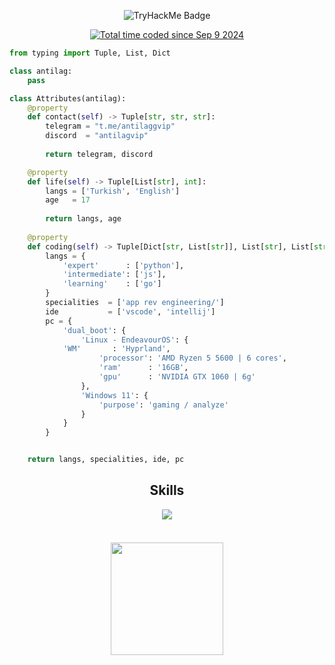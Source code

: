 <p align="center">
  <img src="https://tryhackme-badges.s3.amazonaws.com/2764754.png" alt="TryHackMe Badge" />
</p>

<p align="center">
  <a href="https://wakatime.com/@77577dfc-b38c-41dc-8795-7351df7de15a">
    <img src="https://wakatime.com/badge/user/77577dfc-b38c-41dc-8795-7351df7de15a.svg" alt="Total time coded since Sep 9 2024" />
  </a>
</p>



```python
from typing import Tuple, List, Dict

class antilag:
    pass

class Attributes(antilag):
    @property
    def contact(self) -> Tuple[str, str, str]:
        telegram = "t.me/antilaggvip"
        discord  = "antilagvip"
	    
        return telegram, discord

    @property
    def life(self) -> Tuple[List[str], int]:
        langs = ['Turkish', 'English']
        age   = 17
		
        return langs, age
	
    @property
    def coding(self) -> Tuple[Dict[str, List[str]], List[str], List[str], Dict[str]]:
        langs = {
            'expert'      : ['python'],
            'intermediate': ['js'],
            'learning'    : ['go']
        }
        specialities  = ['app rev engineering/']
        ide           = ['vscode', 'intellij']
        pc = {
            'dual_boot': {
                'Linux - EndeavourOS': {
		    'WM'       : 'Hyprland',
                    'processor': 'AMD Ryzen 5 5600 | 6 cores',
                    'ram'      : '16GB',
                    'gpu'      : 'NVIDIA GTX 1060 | 6g'
                },
                'Windows 11': {
                    'purpose': 'gaming / analyze'
                }
            }
        }


	return langs, specialities, ide, pc
```


<h2 align="center">Skills </h2>

<p align="center">
  <a href="https://skillicons.dev">
    <img src="https://skillicons.dev/icons?i=nodejs,python,vscode,js,css,html,go" />
  </a>
</p>

<p href="https://discord.com/users/145244453496422400" align="center">
    <img alt="" src="https://github-readme-stats.vercel.app/api?username=antilagg&theme=tokyonight&show_icons=true">
</p>

<h3 align="center">
   <a href="https://discord.com/users/145244453496422400/"><img src="https://lanyard.cnrad.dev/api/145244453496422400?bg=0d1117" height="180" width="auto"></a>
     <br> 
</h3>

